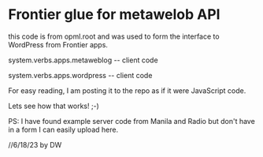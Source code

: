 # Frontier glue for metawelob API

this code is from opml.root and was used to form the interface to WordPress from Frontier apps.

system.verbs.apps.metaweblog -- client code

system.verbs.apps.wordpress -- client code

For easy reading, I am posting it to the repo as if it were JavaScript code.

Lets see how that works! ;-)

PS: I have found example server code from Manila and Radio but don't have in a form I can easily upload here. 

//6/18/23 by DW

